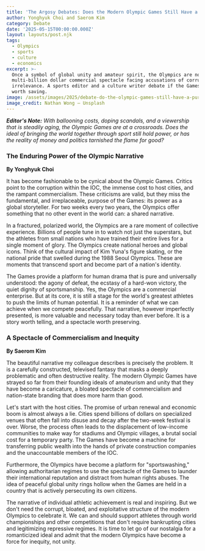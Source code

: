 ```yaml
---
title: 'The Argosy Debates: Does the Modern Olympic Games Still Have a Purpose?'
author: Yonghyuk Choi and Saerom Kim
category: Debate
date: '2025-05-15T00:00:00.000Z'
layout: layouts/post.njk
tags:
  - Olympics
  - sports
  - culture
  - economics
excerpt: >-
  Once a symbol of global unity and amateur spirit, the Olympics are now a
  multi-billion dollar commercial spectacle facing accusations of corruption and
  irrelevance. A sports editor and a culture writer debate if the Games are
  worth saving.
image: /assets/images/2025/debate-do-the-olympic-games-still-have-a-purpose.jpg
image_credit: Nathan Wong — Unsplash
---
```


***Editor's Note:*** *With ballooning costs, doping scandals, and a viewership that is steadily aging, the Olympic Games are at a crossroads. Does the ideal of bringing the world together through sport still hold power, or has the reality of money and politics tarnished the flame for good?*

### The Enduring Power of the Olympic Narrative
**By Yonghyuk Choi**

It has become fashionable to be cynical about the Olympic Games. Critics point to the corruption within the IOC, the immense cost to host cities, and the rampant commercialism. These criticisms are valid, but they miss the fundamental, and irreplaceable, purpose of the Games: its power as a global storyteller. For two weeks every two years, the Olympics offer something that no other event in the world can: a shared narrative.

In a fractured, polarized world, the Olympics are a rare moment of collective experience. Billions of people tune in to watch not just the superstars, but the athletes from small nations who have trained their entire lives for a single moment of glory. The Olympics create national heroes and global icons. Think of the cultural impact of Kim Yuna's figure skating, or the national pride that swelled during the 1988 Seoul Olympics. These are moments that transcend sport and become part of a nation's identity.

The Games provide a platform for human drama that is pure and universally understood: the agony of defeat, the ecstasy of a hard-won victory, the quiet dignity of sportsmanship. Yes, the Olympics are a commercial enterprise. But at its core, it is still a stage for the world's greatest athletes to push the limits of human potential. It is a reminder of what we can achieve when we compete peacefully. That narrative, however imperfectly presented, is more valuable and necessary today than ever before. It is a story worth telling, and a spectacle worth preserving.

### A Spectacle of Commercialism and Inequity
**By Saerom Kim**

The beautiful narrative my colleague describes is precisely the problem. It is a carefully constructed, televised fantasy that masks a deeply problematic and often destructive reality. The modern Olympic Games have strayed so far from their founding ideals of amateurism and unity that they have become a caricature, a bloated spectacle of commercialism and nation-state branding that does more harm than good.

Let's start with the host cities. The promise of urban renewal and economic boom is almost always a lie. Cities spend billions of dollars on specialized venues that often fall into disuse and decay after the two-week festival is over. Worse, the process often leads to the displacement of low-income communities to make way for stadiums and Olympic villages, a brutal social cost for a temporary party. The Games have become a machine for transferring public wealth into the hands of private construction companies and the unaccountable members of the IOC.

Furthermore, the Olympics have become a platform for "sportswashing," allowing authoritarian regimes to use the spectacle of the Games to launder their international reputation and distract from human rights abuses. The idea of peaceful global unity rings hollow when the Games are held in a country that is actively persecuting its own citizens.

The narrative of individual athletic achievement is real and inspiring. But we don't need the corrupt, bloated, and exploitative structure of the modern Olympics to celebrate it. We can and should support athletes through world championships and other competitions that don't require bankrupting cities and legitimizing repressive regimes. It is time to let go of our nostalgia for a romanticized ideal and admit that the modern Olympics have become a force for inequity, not unity.
